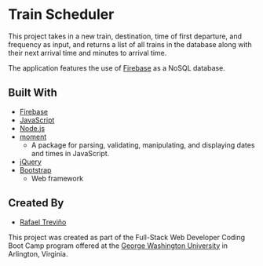 # Train Scheduler

This project takes in a new train, destination, time of first departure, and frequency as input, and returns a list of all trains in the database along with their next arrival time and minutes to arrival time.

The application features the use of [Firebase](https://firebase.google.com/products/firestore/) as a NoSQL database.

## Built With

  * [Firebase](https://firebase.google.com/products/firestore/)
  * [JavaScript](https://www.javascript.com/)
  * [Node.js](https://nodejs.org/en/)
  * [moment](https://momentjs.com/)
    * A package for parsing, validating, manipulating, and displaying dates and times in JavaScript.
  * [jQuery](https://jquery.com/)
  * [Bootstrap](https://getbootstrap.com/)
    * Web framework

## Created By

* [Rafael Treviño](https://github.com/rafaeltrevino)

This project was created as part of the Full-Stack Web Developer Coding Boot Camp program offered at the [George Washington University](https://bootcamp.cps.gwu.edu/coding/) in Arlington, Virginia.